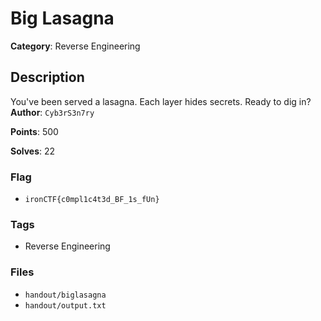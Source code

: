# Big Lasagna

**Category**: Reverse Engineering

## Description

You've been served a lasagna. Each layer hides secrets. Ready to dig in?  
**Author**: `Cyb3rS3n7ry`

**Points**: 500

**Solves**: 22

### Flag

- `ironCTF{c0mpl1c4t3d_BF_1s_fUn}`

### Tags

- Reverse Engineering

### Files

- `handout/biglasagna`
- `handout/output.txt`
